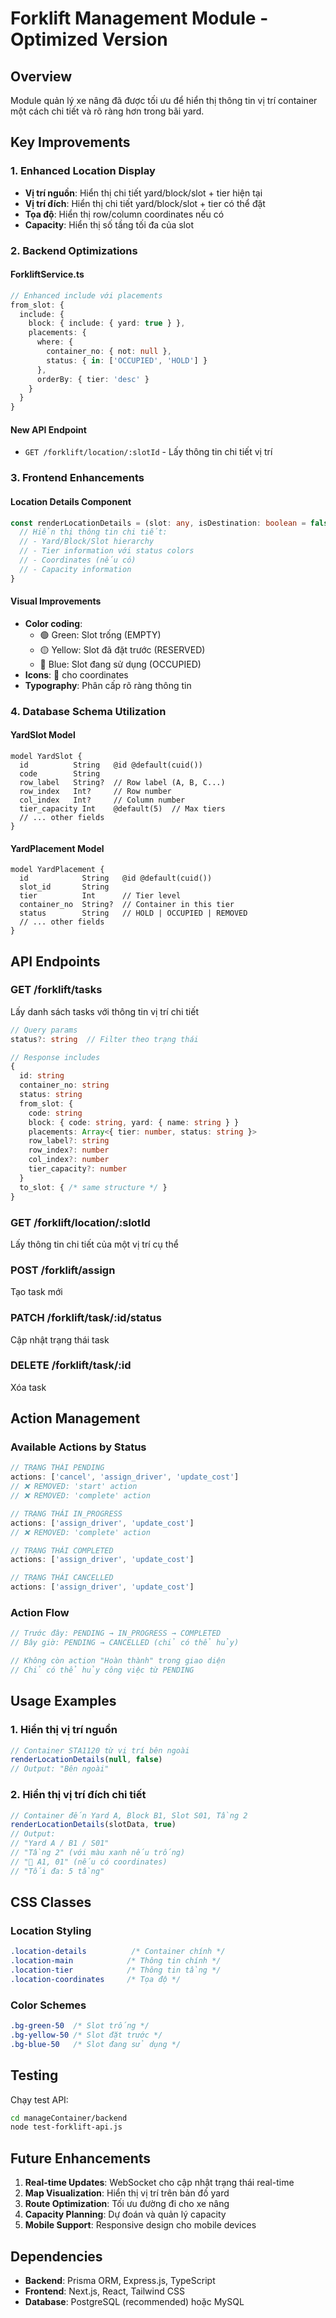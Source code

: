 # Forklift Management Module - Optimized Version

## Overview
Module quản lý xe nâng đã được tối ưu để hiển thị thông tin vị trí container một cách chi tiết và rõ ràng hơn trong bãi yard.

## Key Improvements

### 1. Enhanced Location Display
- **Vị trí nguồn**: Hiển thị chi tiết yard/block/slot + tier hiện tại
- **Vị trí đích**: Hiển thị chi tiết yard/block/slot + tier có thể đặt
- **Tọa độ**: Hiển thị row/column coordinates nếu có
- **Capacity**: Hiển thị số tầng tối đa của slot

### 2. Backend Optimizations

#### ForkliftService.ts
```typescript
// Enhanced include với placements
from_slot: { 
  include: { 
    block: { include: { yard: true } },
    placements: {
      where: {
        container_no: { not: null },
        status: { in: ['OCCUPIED', 'HOLD'] }
      },
      orderBy: { tier: 'desc' }
    }
  } 
}
```

#### New API Endpoint
- `GET /forklift/location/:slotId` - Lấy thông tin chi tiết vị trí

### 3. Frontend Enhancements

#### Location Details Component
```typescript
const renderLocationDetails = (slot: any, isDestination: boolean = false) => {
  // Hiển thị thông tin chi tiết:
  // - Yard/Block/Slot hierarchy
  // - Tier information với status colors
  // - Coordinates (nếu có)
  // - Capacity information
}
```

#### Visual Improvements
- **Color coding**: 
  - 🟢 Green: Slot trống (EMPTY)
  - 🟡 Yellow: Slot đã đặt trước (RESERVED)
  - 🔵 Blue: Slot đang sử dụng (OCCUPIED)
- **Icons**: 📍 cho coordinates
- **Typography**: Phân cấp rõ ràng thông tin

### 4. Database Schema Utilization

#### YardSlot Model
```prisma
model YardSlot {
  id          String   @id @default(cuid())
  code        String
  row_label   String?  // Row label (A, B, C...)
  row_index   Int?     // Row number
  col_index   Int?     // Column number
  tier_capacity Int    @default(5)  // Max tiers
  // ... other fields
}
```

#### YardPlacement Model
```prisma
model YardPlacement {
  id            String   @id @default(cuid())
  slot_id       String
  tier          Int      // Tier level
  container_no  String?  // Container in this tier
  status        String   // HOLD | OCCUPIED | REMOVED
  // ... other fields
}
```

## API Endpoints

### GET /forklift/tasks
Lấy danh sách tasks với thông tin vị trí chi tiết
```typescript
// Query params
status?: string  // Filter theo trạng thái

// Response includes
{
  id: string
  container_no: string
  status: string
  from_slot: {
    code: string
    block: { code: string, yard: { name: string } }
    placements: Array<{ tier: number, status: string }>
    row_label?: string
    row_index?: number
    col_index?: number
    tier_capacity?: number
  }
  to_slot: { /* same structure */ }
}
```

### GET /forklift/location/:slotId
Lấy thông tin chi tiết của một vị trí cụ thể

### POST /forklift/assign
Tạo task mới

### PATCH /forklift/task/:id/status
Cập nhật trạng thái task

### DELETE /forklift/task/:id
Xóa task

## Action Management

### Available Actions by Status
```typescript
// TRẠNG THÁI PENDING
actions: ['cancel', 'assign_driver', 'update_cost']
// ❌ REMOVED: 'start' action
// ❌ REMOVED: 'complete' action

// TRẠNG THÁI IN_PROGRESS  
actions: ['assign_driver', 'update_cost']
// ❌ REMOVED: 'complete' action

// TRẠNG THÁI COMPLETED
actions: ['assign_driver', 'update_cost']

// TRẠNG THÁI CANCELLED
actions: ['assign_driver', 'update_cost']
```

### Action Flow
```typescript
// Trước đây: PENDING → IN_PROGRESS → COMPLETED
// Bây giờ: PENDING → CANCELLED (chỉ có thể hủy)

// Không còn action "Hoàn thành" trong giao diện
// Chỉ có thể hủy công việc từ PENDING
```

## Usage Examples

### 1. Hiển thị vị trí nguồn
```typescript
// Container STA1120 từ vị trí bên ngoài
renderLocationDetails(null, false)
// Output: "Bên ngoài"
```

### 2. Hiển thị vị trí đích chi tiết
```typescript
// Container đến Yard A, Block B1, Slot S01, Tầng 2
renderLocationDetails(slotData, true)
// Output: 
// "Yard A / B1 / S01"
// "Tầng 2" (với màu xanh nếu trống)
// "📍 A1, 01" (nếu có coordinates)
// "Tối đa: 5 tầng"
```

## CSS Classes

### Location Styling
```css
.location-details          /* Container chính */
.location-main            /* Thông tin chính */
.location-tier            /* Thông tin tầng */
.location-coordinates     /* Tọa độ */
```

### Color Schemes
```css
.bg-green-50  /* Slot trống */
.bg-yellow-50 /* Slot đặt trước */
.bg-blue-50   /* Slot đang sử dụng */
```

## Testing

Chạy test API:
```bash
cd manageContainer/backend
node test-forklift-api.js
```

## Future Enhancements

1. **Real-time Updates**: WebSocket cho cập nhật trạng thái real-time
2. **Map Visualization**: Hiển thị vị trí trên bản đồ yard
3. **Route Optimization**: Tối ưu đường đi cho xe nâng
4. **Capacity Planning**: Dự đoán và quản lý capacity
5. **Mobile Support**: Responsive design cho mobile devices

## Dependencies

- **Backend**: Prisma ORM, Express.js, TypeScript
- **Frontend**: Next.js, React, Tailwind CSS
- **Database**: PostgreSQL (recommended) hoặc MySQL
